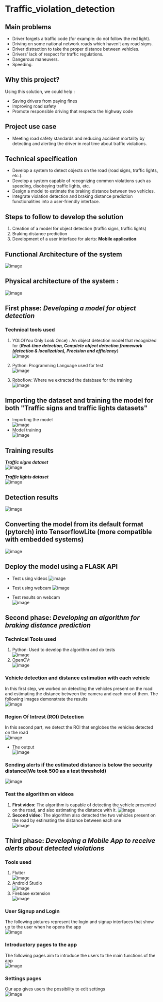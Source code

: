 # Traffic_violation_detection  

## Main problems
- Driver forgets a traffic code (for example: do not follow the red light). 
- Driving on some national network roads which haven’t any road signs. 
- Driver distraction ​to take the proper distance between vehicles. 
- Drivers' lack of respect for traffic regulations.
- Dangerous maneuvers. 
- Speeding.

## Why this project?  
Using this solution, we could help : 
- Saving drivers from paying fines 
- Improving road safety 
- Promote responsible driving that respects the highway code

## Project use case  
- Meeting road safety standards and reducing accident mortality by detecting and alerting the driver in real time about traffic violations. 

## Technical specification  
* Develop a system to detect objects on the road (road signs, traffic lights, etc.).  
* Develop a system capable of recognizing common violations such as speeding, disobeying traffic lights, etc.
* Design a model to estimate the braking distance between two vehicles.
* Integrate violation detection and braking distance prediction functionalities into a user-friendly interface.

## Steps to follow to develop the solution
1. Creation of a model for object detection (traffic signs, traffic lights)
2. Braking distance prediction
3. Development of a user interface for alerts: **Mobile application** 

## Functional Architecture of the system  
![image](https://github.com/MohammedBOULAHNA/Traffic_violation_detection/assets/124175118/980c83cf-629b-414f-8704-831009aa0f13)  
## Physical architecture of the system :  
![image](https://github.com/MohammedBOULAHNA/Traffic_violation_detection/assets/124175118/7193ae3e-fa41-4ac2-9af4-dba91a91e704)

## First phase: *Developing a model for object detection*  
### Technical tools used
1. YOLO(You Only Look Once) : An object detection model that recognized for {***Real-time detection, Complete object detection framework (detection & localization), Precision and efficiency***}  
![image](https://github.com/MohammedBOULAHNA/Traffic_violation_detection/assets/124175118/55642e6a-e646-4d4c-82e6-f3879f57e4df)  

2. Python: Programming Language used for test  
![image](https://github.com/MohammedBOULAHNA/Traffic_violation_detection/assets/124175118/c7fdd5d9-4aba-4665-beba-7ca2c9d97fdb)  

3. Roboflow: Where we extracted the database for the training  
![image](https://github.com/MohammedBOULAHNA/Traffic_violation_detection/assets/124175118/f1cdcd92-3a6c-4bd9-8417-0e906872fbb1)

## Importing the dataset and training the model for both "Traffic signs and traffic lights datasets"  
* Importing the model  
![image](https://github.com/MohammedBOULAHNA/Traffic_violation_detection/assets/124175118/2acdff68-a649-4b4a-a321-717af6921685)  
* Model training  
![image](https://github.com/MohammedBOULAHNA/Traffic_violation_detection/assets/124175118/adf0d9b8-dd21-4aaf-9576-9b32ad676d1c)
  
## Training results  
***Traffic signs dataset***  
![image](https://github.com/MohammedBOULAHNA/Traffic_violation_detection/assets/124175118/27e46f99-1fa3-4bf0-b6da-3e34e29ec439)

***Traffic lights dataset***  
![image](https://github.com/MohammedBOULAHNA/Traffic_violation_detection/assets/124175118/88525aa9-fd2e-4563-b9bf-c3df927b8824)

## Detection results  
![image](https://github.com/MohammedBOULAHNA/Traffic_violation_detection/assets/124175118/91d5f528-c782-4ad6-8ccc-aba6c5f210cb)

## Converting the model from its default format (pytorch) into TensorflowLite (more compatible with embedded systems)  
![image](https://github.com/MohammedBOULAHNA/Traffic_violation_detection/assets/124175118/4994dfac-cc32-47bc-a2d4-db98056e2312)  

## Deploy the model using a FLASK API  
* Test using videos
![image](https://github.com/MohammedBOULAHNA/Traffic_violation_detection/assets/124175118/f21c4f6f-6eb4-4d99-be80-8e48af0c94a9)
* Test using webcam
![image](https://github.com/MohammedBOULAHNA/Traffic_violation_detection/assets/124175118/a21d1341-0a8a-414d-a417-e9544429f27d)

* Test results on webcam  
![image](https://github.com/MohammedBOULAHNA/Traffic_violation_detection/assets/124175118/ce4bf7de-c9b4-4167-9f81-64cb36741443)  

## Second phase: *Developing an algorithm for braking distance prediction*  
### Technical Tools used   
1. Python: Used to develop the algorithm and do tests  
![image](https://github.com/MohammedBOULAHNA/Traffic_violation_detection/assets/124175118/c7fdd5d9-4aba-4665-beba-7ca2c9d97fdb)
2. OpenCV:  
![image](https://github.com/MohammedBOULAHNA/Traffic_violation_detection/assets/124175118/63254239-a2b5-4214-a06b-4a603586b7d9)

### Vehicle detection and distance estimation with each vehicle
In this first step, we worked on detecting the vehicles present on the road and estimating the distance between the camera and each one of them. The following images demonstrate the results  
![image](https://github.com/MohammedBOULAHNA/Traffic_violation_detection/assets/124175118/df78003c-993d-4e05-94bd-6e8b84841706)  
### Region Of Intrest (ROI) Detection  
In this second part, we detect the ROI that englobes the vehicles detected on the road  
![image](https://github.com/MohammedBOULAHNA/Traffic_violation_detection/assets/124175118/7e871096-8f7d-44c4-aa2a-f3ac0378e66c)  
* The output  
 ![image](https://github.com/MohammedBOULAHNA/Traffic_violation_detection/assets/124175118/687eca19-7b45-41aa-94c8-75bedfaec441)  

### Sending alerts if the estimated distance is below the security distance(We took 500 as a test threshold)    
![image](https://github.com/MohammedBOULAHNA/Traffic_violation_detection/assets/124175118/118ccdee-5f3f-4302-bf6a-3c8da031370e)  

### Test the algorithm on videos  
1. **First video**: The algorithm is capable of detecting the vehicle presented on the road, and also estimating the distance with it. 
![image](https://github.com/MohammedBOULAHNA/Traffic_violation_detection/assets/124175118/79d8cbb1-fb2d-4787-9286-988f05a5edba)  
2. **Second video**: The algorithm also detected the two vehicles present on the road by estimating the distance between each one  
![image](https://github.com/MohammedBOULAHNA/Traffic_violation_detection/assets/124175118/7324ea20-9c21-43a9-b537-43a14071ffeb)  

## Third phase: *Developing a Mobile App to receive alerts about detected violations*  
### Tools used  
1. Flutter  
![image](https://github.com/MohammedBOULAHNA/Traffic_violation_detection/assets/124175118/748dce47-8e33-4fb1-a2e1-35967390567e)
2. Android Studio  
![image](https://github.com/MohammedBOULAHNA/Traffic_violation_detection/assets/124175118/88123b7f-f0a9-4b5c-acf9-c0b818c0ea23)
3. Firebase extension  
![image](https://github.com/MohammedBOULAHNA/Traffic_violation_detection/assets/124175118/eb503fdc-a3d4-414a-ba13-e384410f022e)

### User Signup and Login
The following pictures represent the login and signup interfaces that show up to the user when he opens the app  
![image](https://github.com/MohammedBOULAHNA/Traffic_violation_detection/assets/124175118/1f9e1436-cad8-418d-ba1b-086979d8da4b)  

### Introductory pages to the app  
The following pages aim to introduce the users to the main functions of the app  
![image](https://github.com/MohammedBOULAHNA/Traffic_violation_detection/assets/124175118/6f9757e9-2057-451a-8e68-9ec8d0a1ccd2)  

### Settings pages  
Our app gives users the possibility to edit settings   
![image](https://github.com/MohammedBOULAHNA/Traffic_violation_detection/assets/124175118/12f6ad9d-cbcf-4fdb-8d95-d52b863f0b42)
